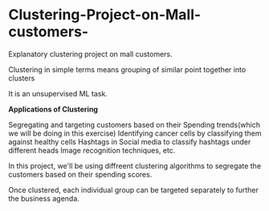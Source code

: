 # Clustering-Project-on-Mall-customers-
Explanatory clustering project on mall customers. 

Clustering in simple terms means grouping of similar point together into clusters

It is an unsupervised ML task.

**Applications of Clustering**

Segregating and targeting customers based on their Spending trends(which we will be doing in this exercise)
Identifying cancer cells by classifying them against healthy cells
Hashtags in Social media to classify hashtags under different heads
Image recognition techniques, etc.

In this project, we'll be using diffreent clustering algorithms to segregate the customers based on their spending scores.

Once clustered, each individual group can be targeted separately to further the business agenda. 
